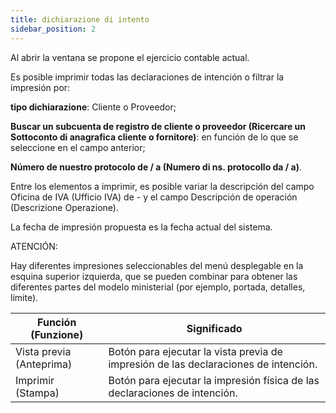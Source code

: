 ```yaml
---
title: dichiarazione di intento
sidebar_position: 2
---
```


Al abrir la ventana se propone el ejercicio contable actual.

Es posible imprimir todas las declaraciones de intención o filtrar la impresión por:

**tipo dichiarazione**: Cliente o Proveedor;  

**Buscar un subcuenta de registro de cliente o proveedor (Ricercare un Sottoconto di anagrafica cliente o fornitore)**: en función de lo que se seleccione en el campo anterior;  

**Número de nuestro protocolo de / a (Numero di ns. protocollo da / a)**.  

Entre los elementos a imprimir, es posible variar la descripción del campo Oficina de IVA (Ufficio IVA) de - y el campo Descripción de operación (Descrizione Operazione).

La fecha de impresión propuesta es la fecha actual del sistema.

ATENCIÓN:

Hay diferentes impresiones seleccionables del menú desplegable en la esquina superior izquierda, que se pueden combinar para obtener las diferentes partes del modelo ministerial (por ejemplo, portada, detalles, límite).

| Función (Funzione) | Significado |
| --- | --- |
| Vista previa (Anteprima) | Botón para ejecutar la vista previa de impresión de las declaraciones de intención. |
| Imprimir (Stampa) | Botón para ejecutar la impresión física de las declaraciones de intención. |